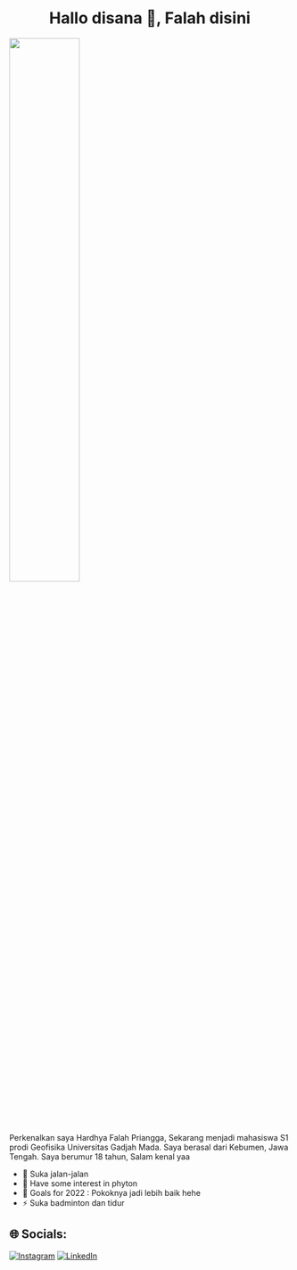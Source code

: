 <h1 align="center">Hallo disana 👋, Falah disini</h1>
<img width="50%" align="middle" height="auto" src="https://i.postimg.cc/NG1Qgxyc/giphy.gif" /></a>

Perkenalkan saya Hardhya Falah Priangga, Sekarang menjadi mahasiswa S1 prodi Geofisika Universitas Gadjah Mada. Saya berasal dari Kebumen, Jawa Tengah. Saya berumur 18 tahun, Salam kenal yaa

- 🌱 Suka jalan-jalan
- 🤔 Have some interest in phyton
- 🥅 Goals for 2022 : Pokoknya jadi lebih baik hehe
- ⚡ Suka badminton dan tidur

## 🌐 Socials:
[![Instagram](https://img.shields.io/badge/Instagram-%23E4405F.svg?logo=Instagram&logoColor=white)](https://www.instagram.com/hardhya.falah) [![LinkedIn](https://img.shields.io/badge/LinkedIn-%230077B5.svg?logo=linkedin&logoColor=white)](https://www.linkedin.com/in/hardhya-falah-35b5621a1/)


